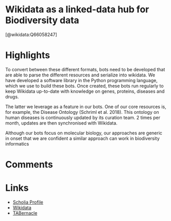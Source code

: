 
Wikidata as a linked-data hub for Biodiversity data
===================================================
  
  [@wikidata:Q66058247]  

# Highlights

To convert between these different formats, bots need to be developed that are able to parse the different resources and serialize into wikidata. We have developed a software library in the Python programming language, which we use to build these bots. Once created, these bots run regularly to keep Wikidata up-to-date with knowledge on genes, proteins, diseases and drugs.

The latter we leverage as a feature in our bots. One of our core resources is, for example, the Disease Ontology (Schriml et al. 2018). This ontology on human diseases is continuously updated by its curation team. 2 times per month, updates are then synchronised with Wikidata.

Although our bots focus on molecular biology, our approaches are generic in onset that we are confident a similar approach can work in biodiversity informatics
# Comments

# Links
  
 * [Scholia Profile](https://scholia.toolforge.org/work/Q66058247)  
 * [Wikidata](https://www.wikidata.org/wiki/Q66058247)  
 * [TABernacle](https://tabernacle.toolforge.org/?#/tab/manual/Q66058247/P921%3BP4510)  
